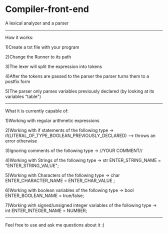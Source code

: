 # Compiler-front-end
A lexical analyzer and a parser

-------------------------------------------------

How it works:

1)Create a txt file with your program

2)Change the Runner to its path

3)The lexer will split the expression into tokens

4)After the tokens are passed to the parser the parser turns them to a postfix form

5)The parser only parses variables previously declared (by looking at its variables "table")

-------------------------------------------------

What it is currently capable of:

1)Working with regular arithmetic expressions

2)Working with if statements of the following type -> if(LITERAL_OF_TYPE_BOOLEAN_PREVIOUSLY_DECLARED) --> throws an error otherwise

3)Ignoring comments of the following type -> //YOUR COMMENT//

4)Working with Strings of the following type -> str ENTER_STRING_NAME = "ENTER_STRING_VALUE";

5)Working with Characters of the following type -> char ENTER_CHARACTER_NAME = ENTER_CHAR_VALUE ;

6)Working with boolean variables of the following type -> bool ENTER_BOOLEAN_NAME = true/false;

7)Working with signed/unsigned integer variables of the following type -> int ENTER_INTEGER_NAME = NUMBER;

-------------------------------------------------

Feel free to use and ask me questions about it :)
